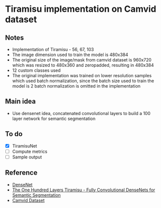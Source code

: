 # Tiramisu implementation on Camvid dataset

## Notes
* Implementation of Tiramisu - 56, 67, 103
* The image dimension used to train the model is 480x384
* The original size of the image/mask from camvid dataset is 960x720 which was resized to 480x360 and zeropadded, resulting in 480x384
* 12 custom classes used
* The original implementation was trained on lower resolution samples which used batch normalization, since the batch size used to train the model is 2 batch normalization is omitted in the implementation

## Main idea
* Use densenet idea, concatenated convolutional layers to build a 100 layer network for semantic segmentation

## To do
- [x] TiramisuNet
- [ ] Compute metrics
- [ ] Sample output

## Reference
* [DenseNet](https://arxiv.org/pdf/1608.06993.pdf)
* [The One Hundred Layers Tiramisu - Fully Convolutional DenseNets for Semantic Segmentation](https://arxiv.org/pdf/1611.09326.pdf)
* [Camvid Dataset](http://mi.eng.cam.ac.uk/research/projects/VideoRec/CamVid/)
